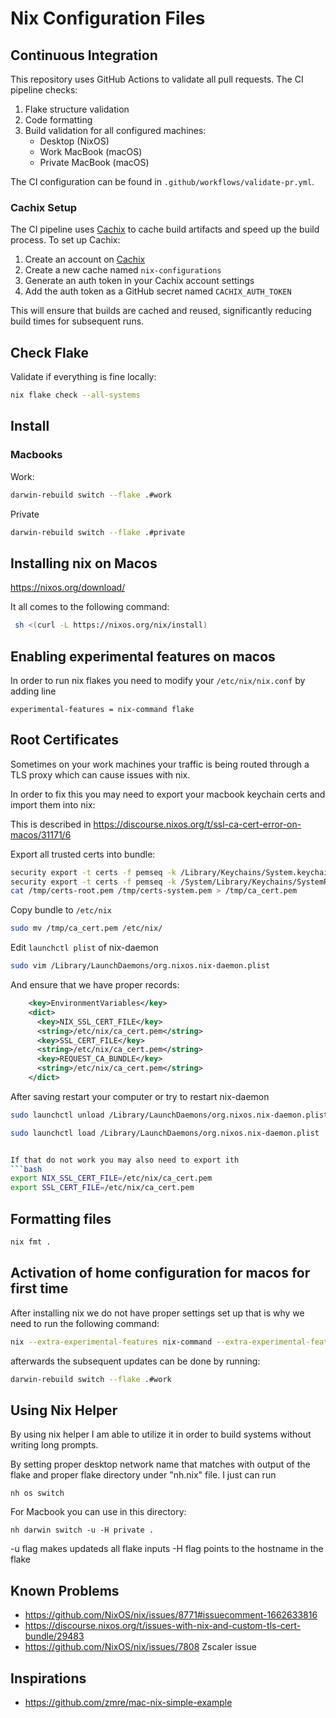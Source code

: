 # Nix Configuration Files

## Continuous Integration

This repository uses GitHub Actions to validate all pull requests. The CI pipeline checks:

1. Flake structure validation
2. Code formatting
3. Build validation for all configured machines:
   - Desktop (NixOS)
   - Work MacBook (macOS)
   - Private MacBook (macOS)

The CI configuration can be found in `.github/workflows/validate-pr.yml`.

### Cachix Setup

The CI pipeline uses [Cachix](https://cachix.org/) to cache build artifacts and speed up the build process. To set up Cachix:

1. Create an account on [Cachix](https://cachix.org/)
2. Create a new cache named `nix-configurations`
3. Generate an auth token in your Cachix account settings
4. Add the auth token as a GitHub secret named `CACHIX_AUTH_TOKEN`

This will ensure that builds are cached and reused, significantly reducing build times for subsequent runs.

## Check Flake

Validate if everything is fine locally:

```bash
nix flake check --all-systems
```

## Install

### Macbooks

Work:

```bash
darwin-rebuild switch --flake .#work
```

Private

```bash
darwin-rebuild switch --flake .#private
```

## Installing nix on Macos

<https://nixos.org/download/>

It all comes to the following command:

```bash
 sh <(curl -L https://nixos.org/nix/install)
```

## Enabling experimental features on macos

In order to run nix flakes you need to modify your `/etc/nix/nix.conf` by adding line

```text
experimental-features = nix-command flake
```

## Root Certificates

Sometimes on your work machines your traffic is being routed through a TLS proxy which can cause issues with nix.

In order to fix this you may need to export your macbook keychain certs and import them into nix:

This is described in <https://discourse.nixos.org/t/ssl-ca-cert-error-on-macos/31171/6>

Export all trusted certs into bundle:

```bash
security export -t certs -f pemseq -k /Library/Keychains/System.keychain -o /tmp/certs-system.pem
security export -t certs -f pemseq -k /System/Library/Keychains/SystemRootCertificates.keychain -o /tmp/certs-root.pem
cat /tmp/certs-root.pem /tmp/certs-system.pem > /tmp/ca_cert.pem
```

Copy bundle to `/etc/nix`

```bash
sudo mv /tmp/ca_cert.pem /etc/nix/
```

Edit `launchctl plist` of nix-daemon

```bash
sudo vim /Library/LaunchDaemons/org.nixos.nix-daemon.plist
```

And ensure that we have proper records:

```xml
    <key>EnvironmentVariables</key>
    <dict>
      <key>NIX_SSL_CERT_FILE</key>
      <string>/etc/nix/ca_cert.pem</string>
      <key>SSL_CERT_FILE</key>
      <string>/etc/nix/ca_cert.pem</string>
      <key>REQUEST_CA_BUNDLE</key>
      <string>/etc/nix/ca_cert.pem</string>
    </dict>
```

After saving restart your computer or try to restart nix-daemon

```bash
sudo launchctl unload /Library/LaunchDaemons/org.nixos.nix-daemon.plist
```

```bash
sudo launchctl load /Library/LaunchDaemons/org.nixos.nix-daemon.plist
```

````bash

If that do not work you may also need to export ith
```bash
export NIX_SSL_CERT_FILE=/etc/nix/ca_cert.pem
export SSL_CERT_FILE=/etc/nix/ca_cert.pem
````

## Formatting files

```bash
nix fmt .
```

## Activation of home configuration for macos for first time

After installing nix we do not have proper settings set up that is why we need to run the following command:

```bash
nix --extra-experimental-features nix-command --extra-experimental-features flakes run github:LnL7/nix-darwin -- switch --flake .#work
```

afterwards the subsequent updates can be done by running:

```bash
darwin-rebuild switch --flake .#work
```

## Using Nix Helper

By using nix helper I am able to utilize it in order to build systems without writing long prompts.

By setting proper desktop network name that matches with output of the flake and proper flake directory under "nh.nix" file. I just can run

```
nh os switch
```

For Macbook you can use in this directory:

```
nh darwin switch -u -H private .  
```

-u flag makes updateds all flake inputs
-H flag points to the hostname in the flake

## Known Problems

- <https://github.com/NixOS/nix/issues/8771#issuecomment-1662633816>
- <https://discourse.nixos.org/t/issues-with-nix-and-custom-tls-cert-bundle/29483>
- <https://github.com/NixOS/nix/issues/7808> Zscaler issue

## Inspirations

- <https://github.com/zmre/mac-nix-simple-example>

